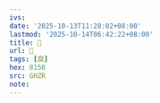 ```yaml
---
ivs:
date: '2025-10-13T11:28:02+08:00'
lastmod: '2025-10-14T06:42:22+08:00'
title: 󰛊
url: 󰛊
tags: [腐]
hex: 8150
src: GHZR
note:
---
```


